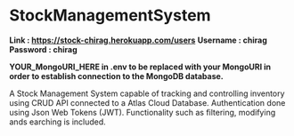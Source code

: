 # StockManagementSystem

**Link : https://stock-chirag.herokuapp.com/users**
**Username : chirag**
**Password : chirag**

**YOUR_MongoURI_HERE in .env to be replaced with your MongoURI in order to establish connection to the MongoDB database.**

A Stock Management System capable of tracking and controlling inventory using CRUD API connected to a Atlas Cloud Database. Authentication done using Json Web Tokens (JWT). Functionality such as filtering, modifying ands earching is included.
